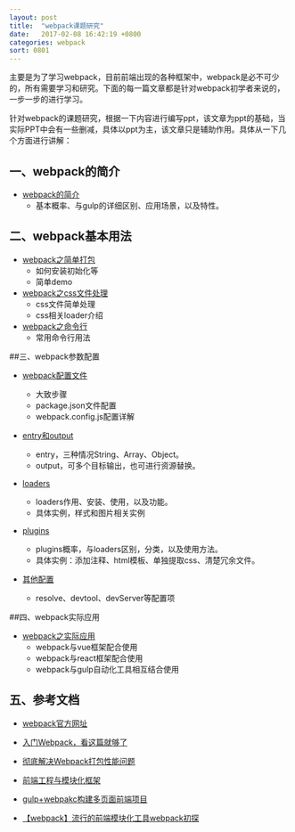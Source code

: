 ```yaml
---
layout: post
title:  "webpack课题研究"
date:   2017-02-08 16:42:19 +0800
categories: webpack
sort: 0801
---
```

主要是为了学习webpack，目前前端出现的各种框架中，webpack是必不可少的，所有需要学习和研究。下面的每一篇文章都是针对webpack初学者来说的，一步一步的进行学习。

针对webpack的课题研究，根据一下内容进行编写ppt，该文章为ppt的基础，当实际PPT中会有一些删减，具体以ppt为主，该文章只是辅助作用。具体从一下几个方面进行讲解：

## 一、webpack的简介

- [webpack的简介](/webpack/ktyj.html)
  - 基本概率、与gulp的详细区别、应用场景，以及特性。


## 二、webpack基本用法

- [webpack之简单打包](webpack/01webpack-init.html)
  - 如何安装初始化等
  - 简单demo
- [webpack之css文件处理](/webpack/02init-css.html)
  - css文件简单处理
  - css相关loader介绍
- [webpack之命令行](/webpack/03command.html)
  - 常用命令行用法

##三、webpack参数配置

- [webpack配置文件](/webpack/04config.html)
  - 大致步骤
  - package.json文件配置
  - webpack.config.js配置详解


- [entry和output](/webpack/05entry&output.html)
  - entry，三种情况String、Array、Object。
  - output，可多个目标输出，也可进行资源替换。
- [loaders](/webpack/05loader.html)
  - loaders作用、安装、使用，以及功能。
  - 具体实例，样式和图片相关实例
- [plugins](/webpack/06plugins.html)
  - plugins概率，与loaders区别，分类，以及使用方法。
  - 具体实例：添加注释、html模板、单独提取css、清楚冗余文件。
- [其他配置](/webpack/07other.html)
  - resolve、devtool、devServer等配置项

##四、webpack实际应用

- [webpack之实际应用](/webpack/08apply.html)
  - webpack与vue框架配合使用
  - webpack与react框架配合使用
  - webpack与gulp自动化工具相互结合使用

## 五、参考文档

- [webpack官方网址](https://webpack.js.org/)
- [入门Webpack，看这篇就够了](http://www.jianshu.com/p/42e11515c10f)


- [彻底解决Webpack打包性能问题](https://zhuanlan.zhihu.com/p/21748318)
- [前端工程与模块化框架](https://github.com/fouber/blog/issues/4)
- [gulp+webpakc构建多页面前端项目](https://segmentfault.com/a/1190000003969465)
- [【webpack】流行的前端模块化工具webpack初探](http://www.cnblogs.com/penghuwan/p/6665140.html)

